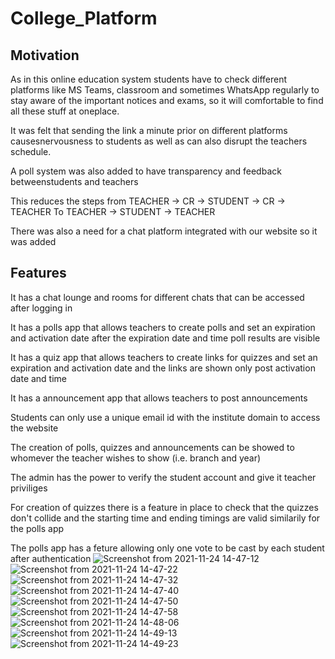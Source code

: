 # College_Platform 


## Motivation

As in this online education system students have to check different platforms like MS Teams, classroom and sometimes WhatsApp regularly to stay aware of the important notices and exams, so it will comfortable to find all these stuff at oneplace.

It was felt that sending the link a minute prior on different platforms causesnervousness to students as well as can also disrupt the teachers schedule.

A poll system was also added to have transparency and feedback betweenstudents and teachers

This reduces the steps from TEACHER -> CR -> STUDENT -> CR -> TEACHER To TEACHER -> STUDENT -> TEACHER

There was also a need for a chat platform integrated with our website so it was added

## Features

It has a chat lounge and rooms for different chats that can be accessed after logging in

It has a polls app that allows teachers to create polls and set an expiration and activation date after the expiration date and time poll results are visible

It has a quiz app that allows teachers to create links for quizzes and set an expiration and activation date and the links are shown only post activation date and time

It has a announcement app that allows teachers to post announcements

Students can only use a unique email id with the institute domain to access the website

The creation of polls, quizzes and announcements can be showed to whomever the teacher wishes to show (i.e. branch and year)

The admin has the power to verify the student account and give it teacher priviliges

For creation of quizzes there is a feature in place to check that the quizzes don't collide and the starting time and ending timings are valid similarily for the polls app

The polls app has a feture allowing only one vote to be cast by each student after authentication
![Screenshot from 2021-11-24 14-47-12](https://user-images.githubusercontent.com/75245925/143211142-46e5fc5c-4e6a-472e-8255-dd53b2e4400a.png)
![Screenshot from 2021-11-24 14-47-22](https://user-images.githubusercontent.com/75245925/143211167-7a3fe5bb-5f12-4a32-a7e2-b1a489f4cd3d.png)![Screenshot from 2021-11-24 14-47-32](https://user-images.githubusercontent.com/75245925/143211175-13084471-6020-4079-8696-184253328144.png)
![Screenshot from 2021-11-24 14-47-40](https://user-images.githubusercontent.com/75245925/143211192-497c3b6a-8ad6-4f81-a620-b2d3a6af6828.png)
![Screenshot from 2021-11-24 14-47-50](https://user-images.githubusercontent.com/75245925/143211206-20a63885-26c5-4bff-a08c-414b93c7ecbf.png)
![Screenshot from 2021-11-24 14-47-58](https://user-images.githubusercontent.com/75245925/143211211-28fa09fd-01d3-4988-84e2-7b035c27e6c6.png)
![Screenshot from 2021-11-24 14-48-06](https://user-images.githubusercontent.com/75245925/143211220-764b35fa-4ab9-44ec-826d-7d41dda34d4a.png)
![Screenshot from 2021-11-24 14-49-13](https://user-images.githubusercontent.com/75245925/143211230-94acb8b9-2501-49f0-9eab-9c93a821ee66.png)
![Screenshot from 2021-11-24 14-49-23](https://user-images.githubusercontent.com/75245925/143211239-8b28517a-97aa-4e9b-8348-a7d5335307a2.png)
